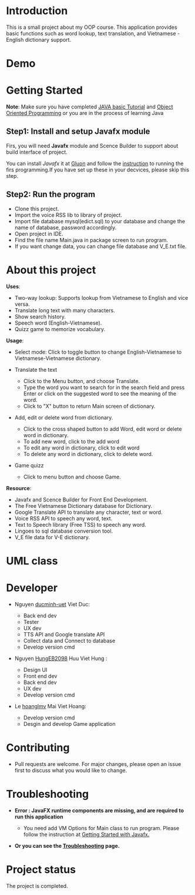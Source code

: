 # Introduction
This is a small project about my OOP course. This application provides basic functions such as word lookup, text translation, and Vietnamese - English dictionary support.

# Demo

# Getting Started
**Note**: Make sure you have completed [JAVA basic Tutorial](https://www.w3schools.com/java/) and [Object Oriented Programming](https://www.w3schools.com/java/java_oop.asp) or you are in the process of learning Java

## Step1: Install and setup Javafx module
Firs, you will need **Javafx** module and Scence Builder to support about build interface of project.

You can install _Javafx_ it at [Gluon](https://gluonhq.com/products/javafx/) and follow the [instruction](https://openjfx.io/openjfx-docs/) to running the firs programming.If you have set up these in your decvices, please skip this step.

## Step2: Run the program
 
- Clone this project.
- Import the voice RSS lib to library of project.
- Import file database mysql(edict.sql) to your database and change the name of database, password accordingly.
- Open project in IDE.
- Find the file name Main.java in package screen to run program.
- If you want change data, you can change file database and V_E.txt file.

# About this project
**Uses**:

- Two-way lookup: Supports lookup from Vietnamese to English and vice versa.
- Translate long text with many characters.
- Show search history.
- Speech word (English-Vietnamese).
- Quizz game to memorize vocabulary. 


**Usage**:

- Select mode: Click to toggle button to change English-Vietnamese to Vietnamese-Vietnamese dictionary.
- Translate the text

  - Click to the Menu button, and choose Translate.
  - Type the word you want to search for in the search field and press Enter or click on the suggested word to see the meaning of the word.
  - Click to "X" button to return Main screen of dictionary.

- Add, edit or delete word from dictionary.
  - Click to the cross shaped button to add Word, edit word or delete word in dictionary.
  - To add new word, click to the add word
  - To edit any word in dictionary, click to edit word
  - To delete any word in dictionary, click to delete word.

- Game quizz
  - Click to menu button and choose Game.



**Resource**:
- Javafx and Scence Builder for Front End Development.
- The Free Vietnamese Dictionary database for Dictionary.
- Google Translate API to translate any character, text or word.
- Voice RSS API to speech any word, text.
- Text to Speech library (Free TSS) to speech any word.
- Lingoes to sql database conversion tool.
- V_E file data for V-E dictionary.

# UML class

# Developer
- Nguyen [ducminh-uet](https://github.com/ducminh-uet) Viet Duc:

  - Back end dev
  - Tester
  - UX dev
  - TTS API and Google translate API
  - Collect data and Connect to database
  - Develop version cmd
- Nguyen [HungEB2098](https://github.com/hoanglmv/Dictionary/commits?author=HungEB2098) Huu Viet Hung :

  - Design UI
  - Front end dev
  - Back end dev
  - UX dev
  - Develop version cmd
- Le [hoanglmv](https://github.com/hoanglmv/Dictionary/commits?author=hoanglmv) Mai Viet Hoang:
  - Develop version cmd
  - Desgin and develop Game application
  
# Contributing 
- Pull requests are welcome. For major changes, please open an issue first to discuss what you would like to change.
# Troubleshooting
- **Error : JavaFX runtime components are missing, and are required to run this application** 
  
   - You need add VM Options for Main class to run program. Please follow the instruction at [Getting Started with Javafx.](https://openjfx.io/openjfx-docs/)

- **Or you can  see the [Troubleshooting](https://docs.oracle.com/javafx/2/deployment/troubleshooting.htm) page.**

# Project status
The project is completed.
